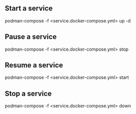 ## Start a service
podman-compose -f <service.docker-compose.yml> up -d
## Pause a service
podman-compose -f <service.docker-compose.yml> stop
## Resume a service
podman-compose -f <service.docker-compose.yml> start
## Stop a service
podman-compose -f <service.docker-compose.yml> down
